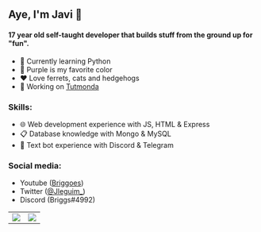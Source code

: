 ## Aye, I'm Javi 👋
#### 17 year old self-taught developer that builds stuff from the ground up for "fun".
- 🤔 Currently learning Python
- 💜 Purple is my favorite color
- ❤ Love ferrets, cats and hedgehogs
- 🦍 Working on [Tutmonda](https://github.com/Jleguim/tutmonda-project)

### Skills: 
- 🌐 Web development experience with JS, HTML & Express
- 📋 Database knowledge with Mongo & MySQL
- 💬 Text bot experience with Discord & Telegram

### Social media:
- Youtube ([Briggoes](https://www.youtube.com/channel/UC15bHf8XbPIlQkifmlaSoDw))
- Twitter ([@Jleguim_](https://twitter.com/Jleguim_))
- Discord (Briggs#4992)

<table align="center">
  <tr>
    <td>
      <img src ="https://github-readme-stats.vercel.app/api?username=Jleguim&show_icons=true&theme=tokyonight&custom_title=Jleguim%27s%20stats&hide_border=true&bg_color=00000000&hide_title=true" />
    </td>
    <td>
      <img src ="https://github-readme-stats.vercel.app/api/top-langs/?username=Jleguim&layout=compact&theme=tokyonight&hide_border=true&bg_color=00000000&hide_title=true" />
    </td>
  </tr>
</table>
